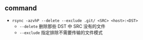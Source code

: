 ## command

- `rsync -azvhP --delete --exclude .git/ <SRC> <host>:<DST>`
  - `--delete` 删除那些 DST 中 SRC 没有的文件
  - `--exclude` 指定排除不需要传输的文件模式
